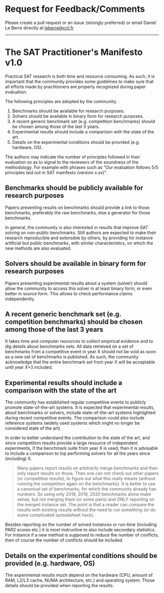 # Request for Feedback/Comments

Please create a pull request or an issue (strongly preferred) or email Daniel Le Berre directly at  <leberre@cril.fr>



-------------

# The SAT Practitioner's Manifesto v1.0 

Practical SAT research is both time and resource consuming.
As such, it is important that the community provides some
guidelines to make sure that all efforts made by practitioners
are properly recognized during paper evaluation.

The following principles are adopted by the community.

1. Benchmarks should be available for research purposes.
1. Solvers should be available in binary form for research purposes.
1. A recent generic benchmark set (e.g. competition benchmarks) should be chosen among those of the last 3 years.
1. Experimental results should include a comparison with the state of the art.
1. Details on the experimental conditions should be provided (e.g. hardware, OS).


The authors may indicate the number of principles followed in their
evaluation so as to signal to the reviewers of the soundness of the methodology. 
For example with phrases such as "Our evaluation follows 5/5 principles laid out in SAT mainfesto (version x.xx)". 

## Benchmarks should be publicly available for research purposes

Papers presenting results on benchmarks should provide a link to those benchmarks,
preferably the raw benchmarks, else a generator for those benchmarks.

In general, the community is also interested in results that improve SAT solving on
non-public benchmarks. Still authors are expected to make their research reproducible
and extensible by others, by providing for instance artificial but public benchmarks,
with similar characteristics, on which the new methods are also evaluated.

## Solvers should be available in binary form for research purposes

Papers presenting experimental results about a system (solver) should
allow the community to access this solver in at least binary form,
or even better in source form. This allows to check performance claims independently.

## A recent generic benchmark set (e.g. competition benchmarks) should be chosen among those of the last 3 years

It takes time and computer resources to collect empirical evidence and to dig details about benchmarks sets.
All data retrieved on a set of benchmarks from a competitive event in year X should not be void as soon as a
new set of benchmarks is published.
As such, the community acknowledge that the entire benchmark set from year X will be acceptable until year X+3 included. 

## Experimental results should include a comparison with the state of the art

The community has established regular competitive events to publicly promote state-of-the-art systems.
It is expected that experimental results, about benchmarks or solvers, include state-of-the-art 
systems highlighted during recent competitive events. The comparison could also include
reference systems (widely used systems which might no longer be considered state of the art).

In order to better understand the contribution to the state of the art, and since competition results provide a large resource of independent experiments, 
if the benchmark suite from year X is used, then it is advisable to include a comparison to top performing solvers for all the years since (including) X. 


>  Many papers report results on arbitrarily merge benchmarks and then only
> report results on those.  Then one can not check out other papers (or competition results),
> to figure out what this really means (without running the competition again on the benchmarks).
> It is better to use a canonical set of benchmarks, for which the community already has numbers.  So using
> only 2018, 2019, 2020 benchmarks alone make sense, but not merging them (or some pairs)
> and ONLY reporting on the merged instance set. The point is that a reader can compare the results with existing results without the
> need to run something (or do some complicated spreadsheet hack).

Besides reporting on the number of solved instances or run-time (including PAR2 scores etc.) it is most
instructive to also include secondary statistics.  For instance if a new method is supposed
to reduce the number of conflicts, then of course the number of conflicts should be included.

## Details on the experimental conditions should be provided (e.g. hardware, OS)

The experimental results much depend on the hardware (CPU, amount of RAM, L2/L3 cache, NUMA architecture, etc.) and operating system.
Those details should be provided when reporting the results.
